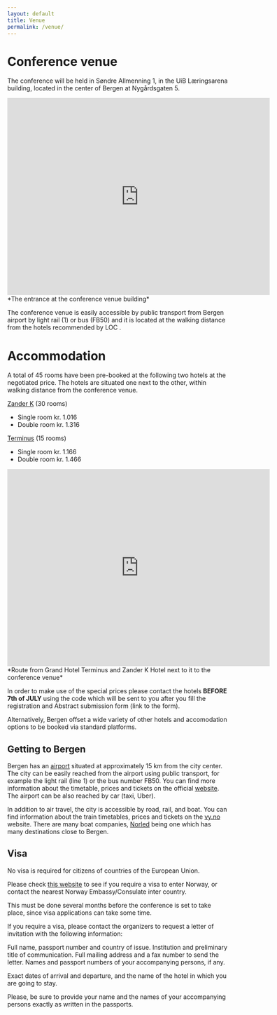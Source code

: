 ```yaml
---
layout: default
title: Venue
permalink: /venue/
---
```


# Conference venue

The conference will be held in  Søndre Allmenning 1, in the UiB Læringsarena building, located in the center of Bergen at Nygårdsgaten 5.  
 
<iframe src="https://www.google.com/maps/embed?pb=!4v1743526444706!6m8!1m7!1sOLvhR2zSx33KTHib55rjaA!2m2!1d60.38898289217002!2d5.325112658389188!3f193.26177143540338!4f4.323687029836421!5f0.7820865974627469" width="600" height="450" style="border:0;" allowfullscreen="" loading="lazy" referrerpolicy="no-referrer-when-downgrade"></iframe>
*The entrance at the conference venue building*

The conference venue is easily accessible by public transport from Bergen airport by light rail (1) or bus (FB50) and it is located at the walking distance from the hotels recommended by LOC .

# Accommodation

A total of 45 rooms have been pre-booked at the following two hotels at the negotiated price. The hotels are situated one next to the other, 
within walking distance from the conference venue.

[Zander K](https://www.debergenske.no/bergen/hotell-overnatting/zander-k-hotel)  (30 rooms)

- Single room kr. 1.016
- Double room kr. 1.316


[Terminus](https://www.debergenske.no/bergen/hotell-overnatting/grand-hotel-terminus) (15 rooms)

- Single room kr. 1.166
- Double room kr. 1.466

<iframe src="https://www.google.com/maps/embed?pb=!1m28!1m12!1m3!1d1971.365978565782!2d5.32681987762365!3d60.38963292570146!2m3!1f0!2f0!3f0!3m2!1i1024!2i768!4f13.1!4m13!3e2!4m5!1s0x463cfeaee5dd6657%3A0xc2191cbcc53f2cb4!2sGrand%20Hotel%20Terminus%2C%20Zander%20Kaaes%20gate%2C%20Bergen!3m2!1d60.3906735!2d5.3342827!4m5!1s0x463cfea9897e834b%3A0x3089fd377d671756!2sNyg%C3%A5rdsgaten%205%2C%205015%20Bergen!3m2!1d60.388898999999995!2d5.324506899999999!5e0!3m2!1ses!2sno!4v1743527282607!5m2!1ses!2sno" width="600" height="450" style="border:0;" allowfullscreen="" loading="lazy" referrerpolicy="no-referrer-when-downgrade"></iframe>
*Route from Grand Hotel Terminus and Zander K Hotel next to it to the conference venue*

In order to make use of the special prices please contact the hotels **BEFORE 7th of JULY** using the code which will be sent 
to you after you fill the registration and Abstract submission form (link to the form).

Alternatively, Bergen offset a wide variety of other hotels and accomodation options to be booked via standard platforms.


## Getting to Bergen

Bergen has an [airport](https://avinor.no/flyplass/bergen/?utm_source=GoogleAds&utm_medium=cpc&utm_campaign=GoogleAds_Brand_Bergen_Lufthavn&gad_source=1&gclid=Cj0KCQjwna6_BhCbARIsALId2Z0J2m91eOQtiE9oWIcfa_E2cX6IOj3Sh5gCuzTEv-xVjHYCFu59gYgaAqucEALw_wcB) situated at approximately 15 km from the city center.
The city can be easily reached from the airport using public transport, for example the light rail (line 1) or the bus number FB50. You can find more information about the timetable, prices and tickets on the official [website](https://www.skyss.no/). The airport can be also reached by car (taxi, Uber). 

In addition to air travel, the city is accessible by road, rail, and boat.
You can find information about the train timetables, prices and tickets on the [vy.no](https://www.vy.no/) website.
There are many boat companies, [Norled](https://www.norled.no/) being one which has many destinations close to Bergen.


## Visa

No visa is required for citizens of countries of the European Union.

Please check [this website](https://www.norway.no/en/) to see if you require a visa to enter Norway, or contact the nearest Norway  Embassy/Consulate inter country.

This must be done several months before the conference is set to take place, since visa applications can take some time.

If you require a visa, please contact the organizers  to request a letter of invitation with the following information:

Full name, passport number and country of issue.
Institution and preliminary title of communication.
Full mailing address and a fax number to send the letter.
Names and passport numbers of your accompanying persons, if any.

Exact dates of arrival and departure, and the name of the hotel in which you are going to stay.


Please, be sure to provide your name and the names of your accompanying persons exactly as written in the passports.





